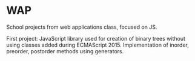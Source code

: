 # WAP

School projects from web applications class, focused on JS.

First project:
JavaScript library used for creation of binary trees without using classes added during ECMAScript 2015.
Implementation of inorder, preorder, postorder methods using generators.
